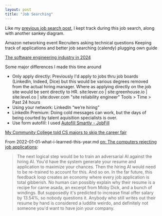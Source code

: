 ```yaml
---
layout: post
title: "Job Searching"
---
```


Like my [previous job search post](https://allthroughthenight.github.io/2021/03/01/my-interviewing-success.html), I kept track during this job search, along with another sankey diagram.

Amazon networking event
Recruiters asking technical questions
Keeping track of applications and better job searching (calendy) plugging own guide

[The software engineering industry in 2024](https://www.youtube.com/watch?v=VpPPHDxR9aM)

Some major differences I made this time around
* Only apply directly: Previously I'd apply to jobs thru job boards (LinkedIn, Indeed, Dice) but this would be various degrees removed from the actual hiring manager. Where as applying directly on the job site would be sent directly to HR.
site:lever.co | site:greenhouse.io | site:level.co | site:dover.com "site reliability engineer"
Tools > Time > Past 24 hours
* Using your network: LinkedIn “we’re hiring”
* LinkedIn Premium: Doing cold messages can work, but the days of being courted by talent aquisition specialists is over.
* Use form autofill: I used [Autofill Smartly - JobFill](https://chromewebstore.google.com/detail/autofill-smartly-jobfill/kbgfilncepjeoodogmebahnloidgaibg?hl=en-US)

[My Community College told CS majors to skip the career fair](https://www.reddit.com/r/csMajors/comments/1ffnr5e/my_community_college_told_cs_majors_to_skip_the/)

From 2022-01-01-what-i-learned-this-year.md
[on: The computers rejecting job applications](https://news.ycombinator.com/item?id=26065594):
> The next logical step would be to train an adversarial AI against the hiring AI. You'd have the system generate your resume and application to maximize your chances. Then the hiring AI would need to be re-trained to account for this. And so on.
> In the far future, this feedback loop creates an economy where every job application is total gibberish. No human can possibly explain why their resume is a recipe for carne asada, an excerpt from Moby Dick, and a bunch of windings. But supposedly it's predicted to increase final offer salary by 13.54%, so nobody questions it. Anybody who still writes out their resume by hand is considered a luddite weirdo, and definitely not someone you'd want to have join your company. 